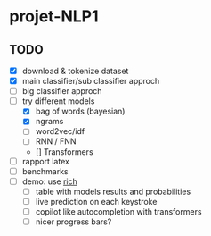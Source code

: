 # projet-NLP1

## TODO

- [x] download & tokenize dataset
- [x] main classifier/sub classifier approch
- [ ] big classifier approch
- [ ] try different models
  - [x] bag of words (bayesian)
  - [x] ngrams
  - [ ] word2vec/idf
  - [ ] RNN / FNN
  - [] Transformers
- [ ] rapport latex
- [ ] benchmarks
- [ ] demo: use [rich](https://github.com/Textualize/rich)
  - [ ] table with models results and probabilities
  - [ ] live prediction on each keystroke
  - [ ] copilot like autocompletion with transformers
  - [ ] nicer progress bars?
